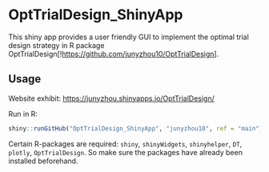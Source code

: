# OptTrialDesign_ShinyApp
This shiny app provides a user friendly GUI to implement the optimal trial design strategy in R package OptTrialDesign[!https://github.com/junyzhou10/OptTrialDesign]. 

## Usage
Website exhibit:
https://junyzhou.shinyapps.io/OptTrialDesign/

Run in R: 

```r
shiny::runGitHub("OptTrialDesign_ShinyApp", "junyzhou10", ref = "main")
```

Certain R-packages are required: `shiny`, `shinyWidgets`, `shinyhelper`, `DT`, `plotly`, `OptTrialDesign`. So make sure the packages have already been installed beforehand.
